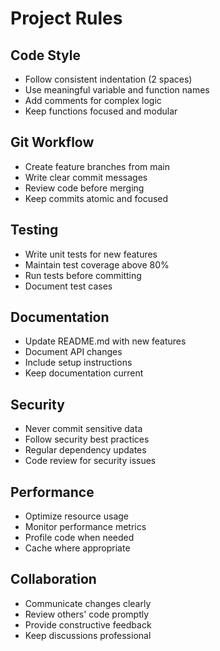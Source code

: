 # Project Rules

## Code Style
- Follow consistent indentation (2 spaces)
- Use meaningful variable and function names
- Add comments for complex logic
- Keep functions focused and modular

## Git Workflow
- Create feature branches from main
- Write clear commit messages
- Review code before merging
- Keep commits atomic and focused

## Testing
- Write unit tests for new features
- Maintain test coverage above 80%
- Run tests before committing
- Document test cases

## Documentation
- Update README.md with new features
- Document API changes
- Include setup instructions
- Keep documentation current

## Security
- Never commit sensitive data
- Follow security best practices
- Regular dependency updates
- Code review for security issues

## Performance
- Optimize resource usage
- Monitor performance metrics
- Profile code when needed
- Cache where appropriate

## Collaboration
- Communicate changes clearly
- Review others' code promptly
- Provide constructive feedback
- Keep discussions professional
